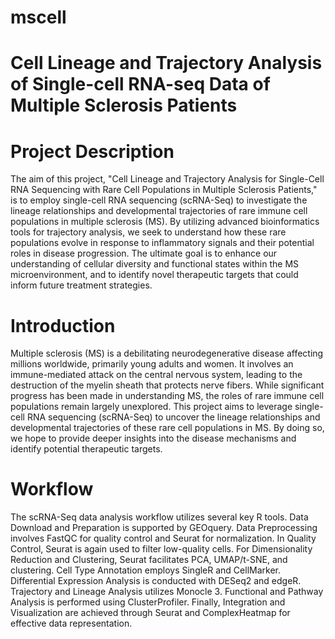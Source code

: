 # mscell
# Cell Lineage and Trajectory Analysis of Single-cell RNA-seq Data of Multiple Sclerosis Patients
# Project Description 
The aim of this project, "Cell Lineage and Trajectory Analysis for Single-Cell RNA Sequencing with Rare Cell Populations in Multiple Sclerosis Patients," is to employ single-cell RNA sequencing (scRNA-Seq) to investigate the lineage relationships and developmental trajectories of rare immune cell populations in multiple sclerosis (MS). By utilizing advanced bioinformatics tools for trajectory analysis, we seek to understand how these rare populations evolve in response to inflammatory signals and their potential roles in disease progression. The ultimate goal is to enhance our understanding of cellular diversity and functional states within the MS microenvironment, and to identify novel therapeutic targets that could inform future treatment strategies.
# Introduction 
Multiple sclerosis (MS) is a debilitating neurodegenerative disease affecting millions worldwide, primarily young adults and women. It involves an immune-mediated attack on the central nervous system, leading to the destruction of the myelin sheath that protects nerve fibers. While significant progress has been made in understanding MS, the roles of rare immune cell populations remain largely unexplored. This project aims to leverage single-cell RNA sequencing (scRNA-Seq) to uncover the lineage relationships and developmental trajectories of these rare cell populations in MS. By doing so, we hope to provide deeper insights into the disease mechanisms and identify potential therapeutic targets.
# Workflow
The scRNA-Seq data analysis workflow utilizes several key R tools. Data Download and Preparation is supported by GEOquery. Data Preprocessing involves FastQC for quality control and Seurat for normalization. In Quality Control, Seurat is again used to filter low-quality cells. For Dimensionality Reduction and Clustering, Seurat facilitates PCA, UMAP/t-SNE, and clustering. Cell Type Annotation employs SingleR and CellMarker. Differential Expression Analysis is conducted with DESeq2 and edgeR. Trajectory and Lineage Analysis utilizes Monocle 3. Functional and Pathway Analysis is performed using ClusterProfiler. Finally, Integration and Visualization are achieved through Seurat and ComplexHeatmap for effective data representation.
